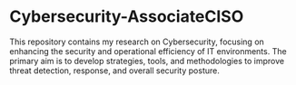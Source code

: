 # Cybersecurity-AssociateCISO
This repository contains my research on Cybersecurity, focusing on enhancing the security and operational efficiency of IT environments. The primary aim is to develop strategies, tools, and methodologies to improve threat detection, response, and overall security posture.
